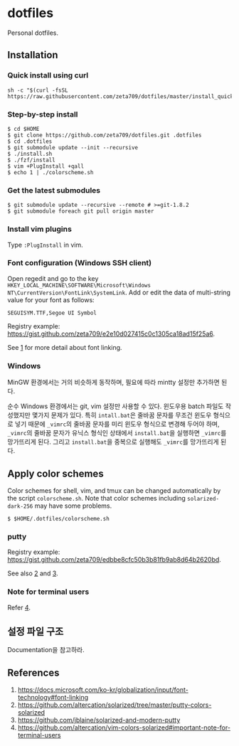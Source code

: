 dotfiles
========

Personal dotfiles.

Installation
------------

### Quick install using curl

```
sh -c "$(curl -fsSL https://raw.githubusercontent.com/zeta709/dotfiles/master/install_quick.sh)"
```

### Step-by-step install

```
$ cd $HOME
$ git clone https://github.com/zeta709/dotfiles.git .dotfiles
$ cd .dotfiles
$ git submodule update --init --recursive
$ ./install.sh
$ ./fzf/install
$ vim +PlugInstall +qall
$ echo 1 | ./colorscheme.sh
```

### Get the latest submodules

```
$ git submodule update --recursive --remote # >=git-1.8.2
$ git submodule foreach git pull origin master
```

### Install vim plugins

Type `:PlugInstall` in vim.

### Font configuration (Windows SSH client)

Open regedit and go to the key
`HKEY_LOCAL_MACHINE\SOFTWARE\Microsoft\Windows NT\CurrentVersion\FontLink\SystemLink`.
Add or edit the data of multi-string value for your font as follows:

```
SEGUISYM.TTF,Segoe UI Symbol
```

Registry example: <https://gist.github.com/zeta709/e2e10d027415c0c1305ca18ad15f25a6>.

See [1] for more detail about font linking.

### Windows

MinGW 환경에서는 거의 비슷하게 동작하며, 필요에 따라 mintty 설정만 추가하면 된다.

순수 Windows 환경에서는 git, vim 설정만 사용할 수 있다. 윈도우용 batch 파일도
작성했지만 몇가지 문제가 있다.
특히 `intall.bat`은 줄바꿈 문자를 무조건 윈도우 형식으로 넣기 때문에
`_vimrc`의 줄바꿈 문자를 미리 윈도우 형식으로 변경해 두어야 하며,
`_vimrc`의 줄바꿈 문자가 유닉스 형식인 상태에서 `install.bat`을 실행하면
`_vimrc`를 망가뜨리게 된다.
그리고 `install.bat`을 중복으로 실행해도 `_vimrc`를 망가뜨리게 된다.

Apply color schemes
-------------------

Color schemes for shell, vim, and tmux can be changed automatically by
the script `colorscheme.sh`. Note that color schemes including
`solarized-dark-256` may have some problems.

```
$ $HOME/.dotfiles/colorscheme.sh
```

### putty

Registry example: <https://gist.github.com/zeta709/edbbe8cfc50b3b81fb9ab8d64b2620bd>.

See also [2] and [3].

### Note for terminal users

Refer [4].

설정 파일 구조
--------------

Documentation을 참고하라.

References
----------

1. https://docs.microsoft.com/ko-kr/globalization/input/font-technology#font-linking
2. https://github.com/altercation/solarized/tree/master/putty-colors-solarized
3. https://github.com/jblaine/solarized-and-modern-putty
4. https://github.com/altercation/vim-colors-solarized#important-note-for-terminal-users

[1]: https://docs.microsoft.com/ko-kr/globalization/input/font-technology#font-linking
[2]: https://github.com/altercation/solarized/tree/master/putty-colors-solarized
[3]: https://github.com/jblaine/solarized-and-modern-putty
[4]: https://github.com/altercation/vim-colors-solarized#important-note-for-terminal-users
